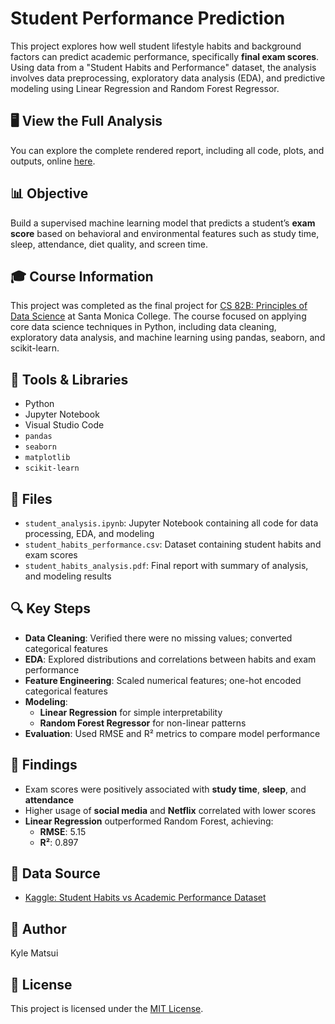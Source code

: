 # Student Performance Prediction

This project explores how well student lifestyle habits and background factors can predict academic performance, specifically **final exam scores**. Using data from a "Student Habits and Performance" dataset, the analysis involves data preprocessing, exploratory data analysis (EDA), and predictive modeling using Linear Regression and Random Forest Regressor.

## 🖥️ View the Full Analysis  
You can explore the complete rendered report, including all code, plots, and outputs, online [here](https://github.com/kylematsui/student-performance-prediction/blob/main/student_habits_analysis_modeling.ipynb).

## 📊 Objective
Build a supervised machine learning model that predicts a student’s **exam score** based on behavioral and environmental features such as study time, sleep, attendance, diet quality, and screen time.

## 🎓 Course Information

This project was completed as the final project for [CS 82B: Principles of Data Science](https://santamonica-prod.modolabs.net/smc_students/course_catalog/course?feed=course_catalog_content&area=a59adfa9-3b37-5f30-a069-3b5bb44477f6&course=93d186ab-04b7-58fa-8dcf-d88ab0be5db8#:~:text=Schedule%20of%20Classes:CS:CS,CS%2D%3E%20CS%2082B%2D1764) at Santa Monica College.
The course focused on applying core data science techniques in Python, including data cleaning, exploratory data analysis, and machine learning using pandas, seaborn, and scikit-learn.

## 🧰 Tools & Libraries
- Python
- Jupyter Notebook
- Visual Studio Code
- `pandas`
- `seaborn`
- `matplotlib`
- `scikit-learn`

## 📁 Files
- `student_analysis.ipynb`: Jupyter Notebook containing all code for data processing, EDA, and modeling
- `student_habits_performance.csv`: Dataset containing student habits and exam scores
- `student_habits_analysis.pdf`: Final report with summary of analysis, and modeling results

## 🔍 Key Steps
- **Data Cleaning**: Verified there were no missing values; converted categorical features
- **EDA**: Explored distributions and correlations between habits and exam performance
- **Feature Engineering**: Scaled numerical features; one-hot encoded categorical features
- **Modeling**: 
  - **Linear Regression** for simple interpretability
  - **Random Forest Regressor** for non-linear patterns
- **Evaluation**: Used RMSE and R² metrics to compare model performance

## 📌 Findings
- Exam scores were positively associated with **study time**, **sleep**, and **attendance**
- Higher usage of **social media** and **Netflix** correlated with lower scores
- **Linear Regression** outperformed Random Forest, achieving:
  - **RMSE**: 5.15  
  - **R²**: 0.897  

## 📎 Data Source
- [Kaggle: Student Habits vs Academic Performance Dataset](https://www.kaggle.com/datasets/jayaantanaath/student-habits-vs-academic-performance)


## 👤 Author
Kyle Matsui

## 📝 License
This project is licensed under the [MIT License](LICENSE).
